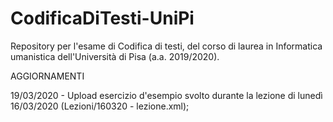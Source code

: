 # CodificaDiTesti-UniPi
Repository per l'esame di Codifica di testi, del corso di laurea in Informatica umanistica dell'Università di Pisa (a.a. 2019/2020).

AGGIORNAMENTI

19/03/2020 - Upload esercizio d'esempio svolto durante la lezione di lunedì 16/03/2020 (Lezioni/160320 - lezione.xml);

